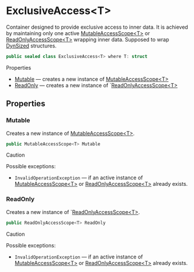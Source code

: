 # ExclusiveAccess\<T\>

Container designed to provide exclusive access to inner data.
It is achieved by maintaining only one active [MutableAccessScope\<T\>](T.MutableAccessScope.1.g.md) or [ReadOnlyAccessScope\<T\>](T.ReadOnlyAccessScope.1.g.md) wrapping inner data.
Supposed to wrap [DynSized](T.DynSizedAttribute.g.md) structures.

```csharp
public sealed class ExclusiveAccess<T> where T: struct
```

Properties
- [Mutable](#mutable) — creates a new instance of [MutableAccessScope\<T\>](T.MutableAccessScope.1.g.md)
- [ReadOnly](#readonly) — creates a new instance of `[ReadOnlyAccessScope\<T\>](T.ReadOnlyAccessScope.1.g.md)


## Properties


### Mutable

Creates a new instance of [MutableAccessScope\<T\>](T.MutableAccessScope.1.g.md).

```csharp
public MutableAccessScope<T> Mutable
```

> [!CAUTION]
> Possible exceptions: 
> - `InvalidOperationException` — if an active instance of [MutableAccessScope\<T\>](T.MutableAccessScope.1.g.md) or [ReadOnlyAccessScope\<T\>](T.ReadOnlyAccessScope.1.g.md) already exists.


### ReadOnly

Creates a new instance of `[ReadOnlyAccessScope\<T\>](T.ReadOnlyAccessScope.1.g.md).

```csharp
public ReadOnlyAccessScope<T> ReadOnly
```

> [!CAUTION]
> Possible exceptions: 
> - `InvalidOperationException` — if an active instance of [MutableAccessScope\<T\>](T.MutableAccessScope.1.g.md) or [ReadOnlyAccessScope\<T\>](T.ReadOnlyAccessScope.1.g.md) already exists.
